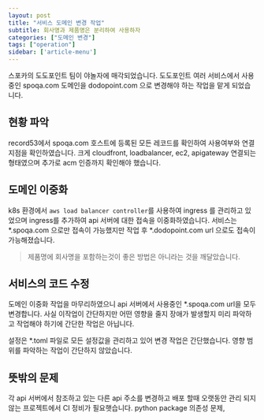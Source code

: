 ```yaml
---
layout: post
title: "서비스 도메인 변경 작업"
subtitle: 회사명과 제품명은 분리하여 사용하자
categories: ["도메인 변경"]
tags: ["operation"]
sidebar: ['article-menu']
---
```


스포카의 도도포인트 팀이 야놀자에 매각되었습니다.
도도포인트 여러 서비스에서 사용중인 spoqa.com 도메인을 dodopoint.com 으로 변경해야 하는 작업을 맡게 되었습니다.



## 현황 파악
record53에서 spoqa.com 호스트에 등록된 모든 레코드를 확인하여 사용여부와 연결지점을 확인하였습니다.
크게 cloudfront, loadbalancer, ec2, apigateway 연결되는 형태였으며 추가로 acm 인증까지 확인해야 했습니다.


## 도메인 이중화
k8s 환경에서 `aws load balancer controller`를 사용하여 ingress 를 관리하고 있었으며 ingress를 추가하여
api 서버에 대한 접속을 이중화하였습니다.
서비스는 *.spoqa.com 으로만 접속이 가능했지만 작업 후 *.dodopoint.com url 으로도 접속이 가능해졌습니다.

> 제품명에 회사명을 포함하는것이 좋은 방법은 아니라는 것을 깨달았습니다.


## 서비스의 코드 수정
도메인 이중화 작업을 마무리하였으니 api 서버에서 사용중인 *.spoqa.com url을 모두 변경합니다.
사실 이작업이 간단하지만 어떤 영향을 줄지 장애가 발생할지 미리 파악하고 작업해야 하기에 간단한 작업은 아닙니다.

설정은 *.toml 파일로 모든 설정값을 관리하고 있어 변경 작업은 간단했습니다.
영향 범위를 파악하는 작업이 간단하지 않았습니다.

## 뜻밖의 문제
각 api 서버에서 참조하고 있는 다른 api 주소를 변경하고 배포 할때 
오랫동안 관리 되지 않는 프로젝트에서 CI 정비가 필요햇습니다.
python package 의존성 문제, 
